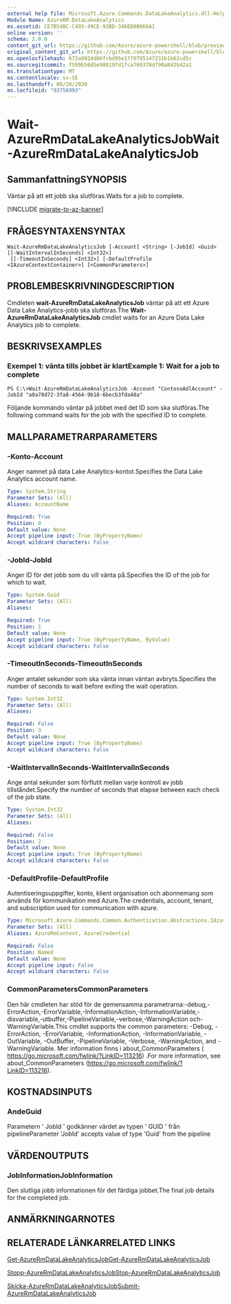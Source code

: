 ```yaml
---
external help file: Microsoft.Azure.Commands.DataLakeAnalytics.dll-Help.xml
Module Name: AzureRM.DataLakeAnalytics
ms.assetid: CE7B54BC-C493-49CE-93BD-346ED0B966A1
online version: ''
schema: 2.0.0
content_git_url: https://github.com/Azure/azure-powershell/blob/preview/src/ResourceManager/DataLakeAnalytics/Commands.DataLakeAnalytics/help/Wait-AzureRmDataLakeAnalyticsJob.md
original_content_git_url: https://github.com/Azure/azure-powershell/blob/preview/src/ResourceManager/DataLakeAnalytics/Commands.DataLakeAnalytics/help/Wait-AzureRmDataLakeAnalyticsJob.md
ms.openlocfilehash: 672a992dd86fcbd95e17f0795147231b1b62cd5c
ms.sourcegitcommit: f599b50d5e980197d1fca769378df90a842b42a1
ms.translationtype: MT
ms.contentlocale: sv-SE
ms.lasthandoff: 08/20/2020
ms.locfileid: "93756993"
---
```

# <span data-ttu-id="3f9f3-101">Wait-AzureRmDataLakeAnalyticsJob</span><span class="sxs-lookup"><span data-stu-id="3f9f3-101">Wait-AzureRmDataLakeAnalyticsJob</span></span>

## <span data-ttu-id="3f9f3-102">Sammanfattning</span><span class="sxs-lookup"><span data-stu-id="3f9f3-102">SYNOPSIS</span></span>
<span data-ttu-id="3f9f3-103">Väntar på att ett jobb ska slutföras.</span><span class="sxs-lookup"><span data-stu-id="3f9f3-103">Waits for a job to complete.</span></span>

[!INCLUDE [migrate-to-az-banner](../../includes/migrate-to-az-banner.md)]

## <span data-ttu-id="3f9f3-104">FRÅGESYNTAXEN</span><span class="sxs-lookup"><span data-stu-id="3f9f3-104">SYNTAX</span></span>

```
Wait-AzureRmDataLakeAnalyticsJob [-Account] <String> [-JobId] <Guid> [[-WaitIntervalInSeconds] <Int32>]
 [[-TimeoutInSeconds] <Int32>] [-DefaultProfile <IAzureContextContainer>] [<CommonParameters>]
```

## <span data-ttu-id="3f9f3-105">PROBLEMBESKRIVNING</span><span class="sxs-lookup"><span data-stu-id="3f9f3-105">DESCRIPTION</span></span>
<span data-ttu-id="3f9f3-106">Cmdleten **wait-AzureRmDataLakeAnalyticsJob** väntar på att ett Azure Data Lake Analytics-jobb ska slutföras.</span><span class="sxs-lookup"><span data-stu-id="3f9f3-106">The **Wait-AzureRmDataLakeAnalyticsJob** cmdlet waits for an Azure Data Lake Analytics job to complete.</span></span>

## <span data-ttu-id="3f9f3-107">BESKRIVS</span><span class="sxs-lookup"><span data-stu-id="3f9f3-107">EXAMPLES</span></span>

### <span data-ttu-id="3f9f3-108">Exempel 1: vänta tills jobbet är klart</span><span class="sxs-lookup"><span data-stu-id="3f9f3-108">Example 1: Wait for a job to complete</span></span>
```
PS C:\>Wait-AzureRmDataLakeAnalyticsJob -Account "ContosoAdlAccount" -JobId "a0a78d72-3fa8-4564-9b18-6becb3fda48a"
```

<span data-ttu-id="3f9f3-109">Följande kommando väntar på jobbet med det ID som ska slutföras.</span><span class="sxs-lookup"><span data-stu-id="3f9f3-109">The following command waits for the job with the specified ID to complete.</span></span>

## <span data-ttu-id="3f9f3-110">MALLPARAMETRAR</span><span class="sxs-lookup"><span data-stu-id="3f9f3-110">PARAMETERS</span></span>

### <span data-ttu-id="3f9f3-111">-Konto</span><span class="sxs-lookup"><span data-stu-id="3f9f3-111">-Account</span></span>
<span data-ttu-id="3f9f3-112">Anger namnet på data Lake Analytics-kontot.</span><span class="sxs-lookup"><span data-stu-id="3f9f3-112">Specifies the Data Lake Analytics account name.</span></span>

```yaml
Type: System.String
Parameter Sets: (All)
Aliases: AccountName

Required: True
Position: 0
Default value: None
Accept pipeline input: True (ByPropertyName)
Accept wildcard characters: False
```

### <span data-ttu-id="3f9f3-113">-JobId</span><span class="sxs-lookup"><span data-stu-id="3f9f3-113">-JobId</span></span>
<span data-ttu-id="3f9f3-114">Anger ID för det jobb som du vill vänta på.</span><span class="sxs-lookup"><span data-stu-id="3f9f3-114">Specifies the ID of the job for which to wait.</span></span>

```yaml
Type: System.Guid
Parameter Sets: (All)
Aliases: 

Required: True
Position: 1
Default value: None
Accept pipeline input: True (ByPropertyName, ByValue)
Accept wildcard characters: False
```

### <span data-ttu-id="3f9f3-115">-TimeoutInSeconds</span><span class="sxs-lookup"><span data-stu-id="3f9f3-115">-TimeoutInSeconds</span></span>
<span data-ttu-id="3f9f3-116">Anger antalet sekunder som ska vänta innan väntan avbryts.</span><span class="sxs-lookup"><span data-stu-id="3f9f3-116">Specifies the number of seconds to wait before exiting the wait operation.</span></span>

```yaml
Type: System.Int32
Parameter Sets: (All)
Aliases: 

Required: False
Position: 3
Default value: None
Accept pipeline input: True (ByPropertyName)
Accept wildcard characters: False
```

### <span data-ttu-id="3f9f3-117">-WaitIntervalInSeconds</span><span class="sxs-lookup"><span data-stu-id="3f9f3-117">-WaitIntervalInSeconds</span></span>
<span data-ttu-id="3f9f3-118">Ange antal sekunder som förflutit mellan varje kontroll av jobb tillståndet.</span><span class="sxs-lookup"><span data-stu-id="3f9f3-118">Specify the number of seconds that elapse between each check of the job state.</span></span>

```yaml
Type: System.Int32
Parameter Sets: (All)
Aliases: 

Required: False
Position: 2
Default value: None
Accept pipeline input: True (ByPropertyName)
Accept wildcard characters: False
```

### <span data-ttu-id="3f9f3-119">-DefaultProfile</span><span class="sxs-lookup"><span data-stu-id="3f9f3-119">-DefaultProfile</span></span>
<span data-ttu-id="3f9f3-120">Autentiseringsuppgifter, konto, klient organisation och abonnemang som används för kommunikation med Azure.</span><span class="sxs-lookup"><span data-stu-id="3f9f3-120">The credentials, account, tenant, and subscription used for communication with azure.</span></span>

```yaml
Type: Microsoft.Azure.Commands.Common.Authentication.Abstractions.IAzureContextContainer
Parameter Sets: (All)
Aliases: AzureRmContext, AzureCredential

Required: False
Position: Named
Default value: None
Accept pipeline input: False
Accept wildcard characters: False
```

### <span data-ttu-id="3f9f3-121">CommonParameters</span><span class="sxs-lookup"><span data-stu-id="3f9f3-121">CommonParameters</span></span>
<span data-ttu-id="3f9f3-122">Den här cmdleten har stöd för de gemensamma parametrarna:-debug,-ErrorAction,-ErrorVariable,-InformationAction,-InformationVariable,-disvariable,-utbuffer,-PipelineVariable,-verbose,-WarningAction och-WarningVariable.</span><span class="sxs-lookup"><span data-stu-id="3f9f3-122">This cmdlet supports the common parameters: -Debug, -ErrorAction, -ErrorVariable, -InformationAction, -InformationVariable, -OutVariable, -OutBuffer, -PipelineVariable, -Verbose, -WarningAction, and -WarningVariable.</span></span> <span data-ttu-id="3f9f3-123">Mer information finns i about_CommonParameters ( https://go.microsoft.com/fwlink/?LinkID=113216) .</span><span class="sxs-lookup"><span data-stu-id="3f9f3-123">For more information, see about_CommonParameters (https://go.microsoft.com/fwlink/?LinkID=113216).</span></span>

## <span data-ttu-id="3f9f3-124">KOSTNADS</span><span class="sxs-lookup"><span data-stu-id="3f9f3-124">INPUTS</span></span>

### <span data-ttu-id="3f9f3-125">Ande</span><span class="sxs-lookup"><span data-stu-id="3f9f3-125">Guid</span></span>
<span data-ttu-id="3f9f3-126">Parametern ' JobId ' godkänner värdet av typen ' GUID ' från pipeline</span><span class="sxs-lookup"><span data-stu-id="3f9f3-126">Parameter 'JobId' accepts value of type 'Guid' from the pipeline</span></span>

## <span data-ttu-id="3f9f3-127">VÄRDEN</span><span class="sxs-lookup"><span data-stu-id="3f9f3-127">OUTPUTS</span></span>

### <span data-ttu-id="3f9f3-128">JobInformation</span><span class="sxs-lookup"><span data-stu-id="3f9f3-128">JobInformation</span></span>
<span data-ttu-id="3f9f3-129">Den slutliga jobb informationen för det färdiga jobbet.</span><span class="sxs-lookup"><span data-stu-id="3f9f3-129">The final job details for the completed job.</span></span>

## <span data-ttu-id="3f9f3-130">ANMÄRKNINGAR</span><span class="sxs-lookup"><span data-stu-id="3f9f3-130">NOTES</span></span>

## <span data-ttu-id="3f9f3-131">RELATERADE LÄNKAR</span><span class="sxs-lookup"><span data-stu-id="3f9f3-131">RELATED LINKS</span></span>

[<span data-ttu-id="3f9f3-132">Get-AzureRmDataLakeAnalyticsJob</span><span class="sxs-lookup"><span data-stu-id="3f9f3-132">Get-AzureRmDataLakeAnalyticsJob</span></span>](./Get-AzureRmDataLakeAnalyticsJob.md)

[<span data-ttu-id="3f9f3-133">Stopp-AzureRmDataLakeAnalyticsJob</span><span class="sxs-lookup"><span data-stu-id="3f9f3-133">Stop-AzureRmDataLakeAnalyticsJob</span></span>](./Stop-AzureRmDataLakeAnalyticsJob.md)

[<span data-ttu-id="3f9f3-134">Skicka-AzureRmDataLakeAnalyticsJob</span><span class="sxs-lookup"><span data-stu-id="3f9f3-134">Submit-AzureRmDataLakeAnalyticsJob</span></span>](./Submit-AzureRmDataLakeAnalyticsJob.md)


